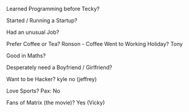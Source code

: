 Learned Programming before Tecky?

Started / Running a Startup?

Had an unusual Job?

Prefer Coffee or Tea?
Ronson - Coffee
Went to Working Holiday?
Tony

Good in Maths?

Desperately need a Boyfriend / Girlfriend?

Want to be Hacker?
kyle
no (jeffrey)

Love Sports?
Pax: No

Fans of Matrix (the movie)? Yes (Vicky)